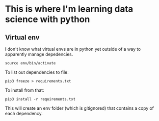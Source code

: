 # This is where I'm learning data science with python

## Virtual env

I don't know what virtual envs are in python yet outside of a way to apparently manage depedencies.

```
source env/bin/activate
```

To list out dependencies to file:

```
pip3 freeze > requirements.txt
```

To install from that:

```
pip3 install -r requirements.txt
```

This will create an env folder (which is gitignored) that contains a copy of each dependency.

